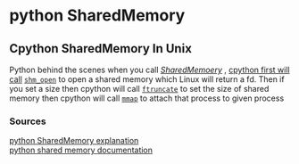 # python SharedMemory

## Cpython SharedMemory In Unix
Python behind the scenes when you
call [_SharedMemoery_](https://docs.python.org/3.11/library/multiprocessing.shared_memory.html#multiprocessing.shared_memory.SharedMemory) ,
[cpython first will call](https://github.com/python/cpython/blob/7e30821b17b56bb5ed9799f62eb45e448cb52c8e/Lib/multiprocessing/shared_memory.py#L104)
[`shm_open`](https://man7.org/linux/man-pages/man3/shm_open.3.html) to open a shared memory which Linux will return a fd. Then if you set a size then cpython will call
[`ftruncate`](https://man7.org/linux/man-pages/man2/ftruncate.2.html) to set the size of shared memory then cpython will call [`mmap`](https://man7.org/linux/man-pages/man2/mmap.2.html) to
attach that process to given process


### Sources
[python SharedMemory explanation](https://python.plainenglish.io/a-simple-guide-to-shared-memory-in-python-3c2e946ece0)
<br />
[python shared memory documentation](https://docs.python.org/3.11/library/multiprocessing.shared_memory.html)